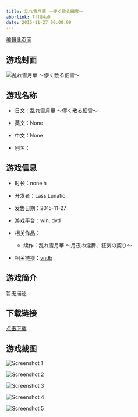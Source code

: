 ```yaml
---
title: 乱れ雪月華 ～儚く散る細雪～
abbrlink: 7ff84a0
date: 2015-11-27 00:00:00
---
```

[编辑此页面](https://github.com/ACG-3/ADV3-source/blob/main/source/_posts/games/%E4%B9%B1%E3%82%8C%E9%9B%AA%E6%9C%88%E8%8F%AF%20%EF%BD%9E%E5%84%9A%E3%81%8F%E6%95%A3%E3%82%8B%E7%B4%B0%E9%9B%AA%EF%BD%9E.md)

## 游戏封面

![乱れ雪月華 ～儚く散る細雪～](https%3A//pan.timero.xyz/onedrive/img_lib_001/%E4%B9%B1%E3%82%8C%E9%9B%AA%E6%9C%88%E8%8F%AF%20%EF%BD%9E%E5%84%9A%E3%81%8F%E6%95%A3%E3%82%8B%E7%B4%B0%E9%9B%AA%EF%BD%9E_cover.avif)


## 游戏名称

- 日文：乱れ雪月華 ～儚く散る細雪～
- 英文：None
- 中文：None

- 别名：


## 游戏信息

- 时长：none h
- 开发者：Lass Lunatic
- 发售日期：2015-11-27
- 游戏平台：win, dvd
- 相关作品：
   - 续作：乱れ雪月華 ～月夜の淫舞、狂気の契り～

- 相关链接：[vndb](https://vndb.org/v18174)


## 游戏简介

暂无描述


## 下载链接

[点击下载](https://pan.timero.xyz/onedrive/adv_lib_001/%E4%B9%B1%E3%82%8C%E9%9B%AA%E6%9C%88%E8%8F%AF%20%EF%BD%9E%E5%84%9A%E3%81%8F%E6%95%A3%E3%82%8B%E7%B4%B0%E9%9B%AA%EF%BD%9E)


## 游戏截图


![Screenshot 1](https%3A//pan.timero.xyz/onedrive/img_lib_001/%E4%B9%B1%E3%82%8C%E9%9B%AA%E6%9C%88%E8%8F%AF%20%EF%BD%9E%E5%84%9A%E3%81%8F%E6%95%A3%E3%82%8B%E7%B4%B0%E9%9B%AA%EF%BD%9E_Screenshot_1.avif)

![Screenshot 2](https%3A//pan.timero.xyz/onedrive/img_lib_001/%E4%B9%B1%E3%82%8C%E9%9B%AA%E6%9C%88%E8%8F%AF%20%EF%BD%9E%E5%84%9A%E3%81%8F%E6%95%A3%E3%82%8B%E7%B4%B0%E9%9B%AA%EF%BD%9E_Screenshot_2.avif)

![Screenshot 3](https%3A//pan.timero.xyz/onedrive/img_lib_001/%E4%B9%B1%E3%82%8C%E9%9B%AA%E6%9C%88%E8%8F%AF%20%EF%BD%9E%E5%84%9A%E3%81%8F%E6%95%A3%E3%82%8B%E7%B4%B0%E9%9B%AA%EF%BD%9E_Screenshot_3.avif)

![Screenshot 4](https%3A//pan.timero.xyz/onedrive/img_lib_001/%E4%B9%B1%E3%82%8C%E9%9B%AA%E6%9C%88%E8%8F%AF%20%EF%BD%9E%E5%84%9A%E3%81%8F%E6%95%A3%E3%82%8B%E7%B4%B0%E9%9B%AA%EF%BD%9E_Screenshot_4.avif)

![Screenshot 5](https%3A//pan.timero.xyz/onedrive/img_lib_001/%E4%B9%B1%E3%82%8C%E9%9B%AA%E6%9C%88%E8%8F%AF%20%EF%BD%9E%E5%84%9A%E3%81%8F%E6%95%A3%E3%82%8B%E7%B4%B0%E9%9B%AA%EF%BD%9E_Screenshot_5.avif)

